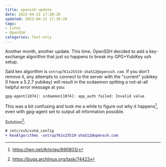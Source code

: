 ```yaml
---
title: openssh update
date: 2022-04-21 17:30:28
updated: 2022-04-21 17:30:28
tags:
- Linux
- OpenSSH
categories: Text-only
---
```

Another month, another update. This time, OpenSSH decided to add a key-exchange
algorithm that just so happens to break my GPG+YubiKey ssh setup.

Said kex algorithm is `sntrup761x25519-sha512@openssh.com`. If you don't remove
it, any attempts to connect to the server with the "current" yubikey (I have a
5.2.7 yubikey) will result in the scdaemon spitting a not-at-all helpful error
message at you: 

```
gpg-agent[1074]: scdaemon[1074]: app_auth failed: Invalid value
```

This was a bit confusing and took me a while to figure out why it happens[^2], even
with gpg-agent set to output all information possible.

Solution[^1]:
```diff
# /etc/ssh/sshd_config
+ KexAlgorithms -sntrup761x25519-sha512@openssh.com
```

[^1]: https://bugs.archlinux.org/task/74423
[^2]: https://lwn.net/Articles/890803/
